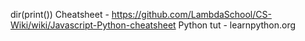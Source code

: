 dir(print())
Cheatsheet - https://github.com/LambdaSchool/CS-Wiki/wiki/Javascript-Python-cheatsheet
Python tut - learnpython.org